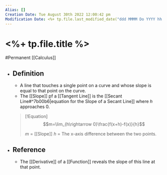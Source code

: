 ```yaml
---
Alias: []
Creation Date: Tue August 30th 2022 12:00:42 pm 
Modification Date: <%+ tp.file.last_modified_date("ddd MMMM Do YYYY hh:mm:ss a") %>
---
```

# <%+ tp.file.title %>
#Permanent [[Calculus]]

- ## Definition
	- A line that touches a single point on a curve and whose slope is equal to that point on the curve.
	- The [[Slope]] pf a [[Tangent Line]] is the [[Secant Line#^7b00b6|equation for the Slope of a Secant Line]] where $h$ approaches $0$.
    > [!Equation]
    > $$m=\lim_{h\rightarrow 0}\frac{f(x+h)-f(x)}{h}$$
    > 
    > $m$ = [[Slope]]
    > $h$ = The x-axis difference between the two points.
- ## Reference
	- The [[Derivative]] of a [[Function]] reveals the slope of this line at that point.